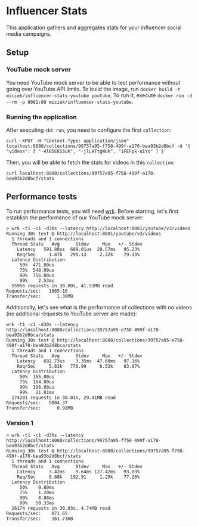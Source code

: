 # Influencer Stats

This application gathers and aggregates stats for your influencer social media campaigns.

## Setup
### YouTube mock server
You need YouTube mock server to be able to test performance without going over YouTube API limits. To build the image, run `docker build -t miciek/influencer-stats-youtube youtube`. To run it, execute `docker run -d --rm -p 8081:80 miciek/influencer-stats-youtube`.

### Running the application
After executing `sbt run`, you need to configure the first `collection`:

```
curl -XPUT -H "Content-Type: application/json" localhost:8080/collections/99757a95-f758-499f-a170-bea93b2d8bcf -d '{ "videos": [ "-4lB5EKS5Uk", "-jlLkTtgWUk", "1FEFpk-uIYo" ] }'
```

Then, you will be able to fetch the stats for videos in this `collection`:

```
curl localhost:8080/collections/99757a95-f758-499f-a170-bea93b2d8bcf/stats
```

## Performance tests
To run performance tests, you will need [wrk](https://github.com/wg/wrk). Before starting, let's first establish the performance of our YouTube mock server:

```
> wrk -t1 -c1 -d30s --latency http://localhost:8081/youtube/v3/videos
Running 30s test @ http://localhost:8081/youtube/v3/videos
  1 threads and 1 connections
  Thread Stats   Avg      Stdev     Max   +/- Stdev
    Latency   591.88us  689.01us  29.57ms   95.23%
    Req/Sec     1.87k   295.13     2.32k    79.33%
  Latency Distribution
     50%  471.00us
     75%  548.00us
     90%  756.00us
     99%    2.53ms
  55956 requests in 30.00s, 41.51MB read
Requests/sec:   1865.16
Transfer/sec:      1.38MB
```

Additionally, let's see what is the performance of collections with no videos (no additional requests to YouTube server are made):

```
wrk -t1 -c1 -d30s --latency http://localhost:8080/collections/39757a95-e758-499f-a170-bea93b2d8bca/stats
Running 30s test @ http://localhost:8080/collections/39757a95-e758-499f-a170-bea93b2d8bca/stats
  1 threads and 1 connections
  Thread Stats   Avg      Stdev     Max   +/- Stdev
    Latency   682.73us    3.35ms  47.60ms   97.16%
    Req/Sec     5.83k   776.99     6.53k    83.67%
  Latency Distribution
     50%  155.00us
     75%  164.00us
     90%  196.00us
     99%   21.81ms
  174201 requests in 30.01s, 29.41MB read
Requests/sec:   5804.37
Transfer/sec:      0.98MB
```

### Version 1
```
> wrk -t1 -c1 -d30s --latency http://localhost:8080/collections/99757a95-f758-499f-a170-bea93b2d8bcf/stats
Running 30s test @ http://localhost:8080/collections/99757a95-f758-499f-a170-bea93b2d8bcf/stats
  1 threads and 1 connections
  Thread Stats   Avg      Stdev     Max   +/- Stdev
    Latency     3.42ms    9.64ms 127.42ms   93.03%
    Req/Sec     0.88k   192.91     1.29k    77.26%
  Latency Distribution
     50%    0.89ms
     75%    1.20ms
     90%    8.88ms
     99%   50.33ms
  26174 requests in 30.03s, 4.74MB read
Requests/sec:    871.65
Transfer/sec:    161.73KB
```
